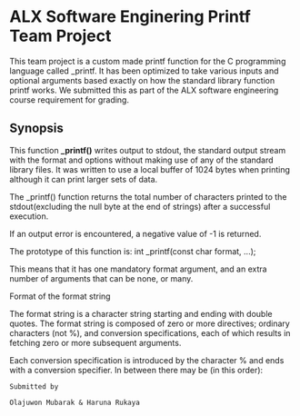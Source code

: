 # ALX Software Enginering Printf Team Project

This team project is a custom made printf function for the C programming language called _printf. It has been optimized to take various inputs and optional arguments based exactly on how the standard library function printf works. We submitted this as part of the ALX software engineering course requirement for grading.



## **Synopsis**

This function **\_printf()** writes output to stdout, the standard output stream with the format and options without making use of any of the standard library files. It was written to use a local buffer of 1024 bytes when printing although it can print larger sets of data.



The _printf() function returns the total number of characters printed to the stdout(excluding the null byte at the end of strings) after a successful execution.



If an output error is encountered, a negative value of -1 is returned.



The prototype of this function is: int _printf(const char format, ...);



This means that it has one mandatory format argument, and an extra number of arguments that can be none, or many.



Format of the format string



The format string is a character string starting and ending with double quotes. The format string is composed of zero or more directives; ordinary characters (not %), and conversion specifications, each of which results in fetching zero or more subsequent arguments.



Each conversion specification is introduced by the character % and ends with a conversion specifier. In between there may be (in this order):

```Submitted by```

```Olajuwon Mubarak & Haruna Rukaya``` 
